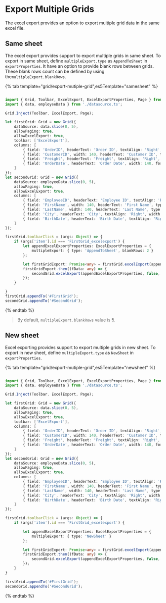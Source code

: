 # Export Multiple Grids

The excel export provides an option to export multiple grid data in the same excel file.

## Same sheet

The excel export provides support to export multiple grids in same sheet. To export in same sheet, define `multipleExport.type` as `AppendToSheet` in `exportProperties`. It have an option to provide blank rows between grids. These blank rows count can be defined by using the`multipleExport.blankRows`.

{% tab template="grid/export-mutiple-grid",es5Template="samesheet" %}

```typescript

import { Grid, Toolbar, ExcelExport, ExcelExportProperties, Page } from '@syncfusion/ej2-grids';
import { data, employeeData } from './datasource.ts';

Grid.Inject(Toolbar, ExcelExport, Page);

let firstGrid: Grid = new Grid({
    dataSource: data.slice(0, 5),
    allowPaging: true,
    allowExcelExport: true,
    toolbar: ['ExcelExport'],
    columns: [
        { field: 'OrderID', headerText: 'Order ID', textAlign: 'Right', width: 120, type: 'number' },
        { field: 'CustomerID', width: 140, headerText: 'Customer ID', type: 'string' },
        { field: 'Freight', headerText: 'Freight', textAlign: 'Right', width: 120, format: 'C' },
        { field: 'OrderDate', headerText: 'Order Date', width: 140, format: 'yMd', textAlign: 'Right' }
    ]
});
let secondGrid: Grid = new Grid({
    dataSource: employeeData.slice(0, 5),
    allowPaging: true,
    allowExcelExport: true,
    columns: [
        { field: 'EmployeeID', headerText: 'Employee ID', textAlign: 'Right', width: 120, type: 'number' },
        { field: 'FirstName', width: 140, headerText: 'First Name', type: 'string' },
        { field: 'LastName', width: 140, headerText: 'Last Name', type: 'string' },
        { field: 'City', headerText: 'City', textAlign: 'Right', width: 120 },
        { field: 'BirthDate', headerText: 'Birth Date', textAlign: 'Right', width: 140, format: 'yMd' }
    ]
});

firstGrid.toolbarClick = (args: Object) => {
    if (args['item'].id === 'FirstGrid_excelexport') {
        let appendExcelExportProperties: ExcelExportProperties = {
            multipleExport: { type: 'AppendToSheet', blankRows: 2 }
        };

        let firstGridExport: Promise<any> = firstGrid.excelExport(appendExcelExportProperties, true);
        firstGridExport.then((fData: any) => {
            secondGrid.excelExport(appendExcelExportProperties, false, fData);
        });
    }

}
firstGrid.appendTo('#FirstGrid');
secondGrid.appendTo('#SecondGrid');


```

{% endtab %}

>By default, `multipleExport.blankRows` value is 5.

## New sheet

Excel exporting provides support to export multiple grids in new sheet. To export in new sheet, define  `multipleExport.type` as `NewSheet` in `exportProperties`.

{% tab template="grid/export-mutiple-grid",es5Template="newsheet" %}

```typescript

import { Grid, Toolbar, ExcelExport, ExcelExportProperties, Page } from '@syncfusion/ej2-grids';
import { data, employeeData } from './datasource.ts';

Grid.Inject(Toolbar, ExcelExport, Page);

let firstGrid: Grid = new Grid({
    dataSource: data.slice(0, 5),
    allowPaging: true,
    allowExcelExport: true,
    toolbar: ['ExcelExport'],
    columns: [
        { field: 'OrderID', headerText: 'Order ID', textAlign: 'Right', width: 120, type: 'number' },
        { field: 'CustomerID', width: 140, headerText: 'Customer ID', type: 'string' },
        { field: 'Freight', headerText: 'Freight', textAlign: 'Right', width: 120, format: 'C' },
        { field: 'OrderDate', headerText: 'Order Date', width: 140, format: 'yMd', textAlign: 'Right' }
    ]
});
let secondGrid: Grid = new Grid({
    dataSource: employeeData.slice(0, 5),
    allowPaging: true,
    allowExcelExport: true,
    columns: [
        { field: 'EmployeeID', headerText: 'Employee ID', textAlign: 'Right', width: 120, type: 'number' },
        { field: 'FirstName', width: 140, headerText: 'First Name', type: 'string' },
        { field: 'LastName', width: 140, headerText: 'Last Name', type: 'string' },
        { field: 'City', headerText: 'City', textAlign: 'Right', width: 120 },
        { field: 'BirthDate', headerText: 'Birth Date', textAlign: 'Right', width: 140, format: 'yMd' }
    ]
});

firstGrid.toolbarClick = (args: Object) => {
    if (args['item'].id === 'FirstGrid_excelexport') {

        let appendExcelExportProperties: ExcelExportProperties = {
            multipleExport: { type: 'NewSheet' }
        };

        let firstGridExport: Promise<any> = firstGrid.excelExport(appendExcelExportProperties, true);
        firstGridExport.then((fData: any) => {
            secondGrid.excelExport(appendExcelExportProperties, false, fData);
        });
    }
}

firstGrid.appendTo('#FirstGrid');
secondGrid.appendTo('#SecondGrid');

```

{% endtab %}
